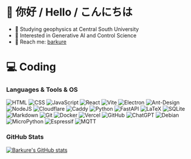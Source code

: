 # 👋 你好 / Hello / こんにちは
- 🏫 Studying geophysics at Central South University
- 🤖 Interested in Generative AI and Control Science
- 🥰 Reach me: [barkure](https://barku.re)
# 💻 Coding
### Languages & Tools & OS
![HTML](https://img.shields.io/badge/HTML5-E34F26?style=for-the-badge&logo=html5&logoColor=white)
![CSS](https://img.shields.io/badge/CSS-663399?style=for-the-badge&logo=css&logoColor=white)
![JavaScript](https://img.shields.io/badge/javascript-323330?style=for-the-badge&logo=javascript&logoColor=F7DF1E)
![React](https://img.shields.io/badge/react-20232a?style=for-the-badge&logo=react&logoColor=61DAFB)
![Vite](https://img.shields.io/badge/Vite-646CFF?style=for-the-badge&logo=vite&logoColor=white)
![Electron](https://img.shields.io/badge/Electron-47848F?style=for-the-badge&logo=Electron&logoColor=white)
![Ant-Design](https://img.shields.io/badge/-AntDesign-0170FE?style=for-the-badge&logo=ant-design&logoColor=white)
![NodeJS](https://img.shields.io/badge/node.js-6DA55F?style=for-the-badge&logo=node.js&logoColor=white)
![Cloudflare](https://img.shields.io/badge/Cloudflare-F38020?style=for-the-badge&logo=cloudflare&logoColor=white)
![Caddy](https://img.shields.io/badge/Caddy-1F88C0?style=for-the-badge&logo=caddy&logoColor=white)
![Python](https://img.shields.io/badge/python-3670A0?style=for-the-badge&logo=python&logoColor=ffdd54)
![FastAPI](https://img.shields.io/badge/FastAPI-005571?style=for-the-badge&logo=fastapi)
![LaTeX](https://img.shields.io/badge/latex-008080?style=for-the-badge&logo=latex&logoColor=white)
![SQLite](https://img.shields.io/badge/sqlite-003B57?style=for-the-badge&logo=sqlite&logoColor=white)
![Markdown](https://img.shields.io/badge/markdown-000000?style=for-the-badge&logo=markdown&logoColor=white)
![Git](https://img.shields.io/badge/git-F05032?style=for-the-badge&logo=git&logoColor=white)
![Docker](https://img.shields.io/badge/docker-2496ED?style=for-the-badge&logo=docker&logoColor=white)
![Vercel](https://img.shields.io/badge/vercel-000000?style=for-the-badge&logo=vercel&logoColor=white)
![GitHub](https://img.shields.io/badge/github-121011?style=for-the-badge&logo=github&logoColor=white)
![ChatGPT](https://img.shields.io/badge/chatGPT-74aa9c?style=for-the-badge&logo=openai&logoColor=white)
![Debian](https://img.shields.io/badge/Debian-D70A53?style=for-the-badge&logo=debian&logoColor=white)
![MicroPython](https://img.shields.io/badge/MicroPython-000000?style=for-the-badge&logo=micropython&logoColor=white)
![Espressif](https://img.shields.io/badge/espressif-E7352C?style=for-the-badge&logo=espressif&logoColor=white)
![MQTT](https://img.shields.io/badge/mqtt-660066?style=for-the-badge&logo=mqtt&logoColor=white)
### GitHub Stats
[![Barkure's GitHub stats](https://github-readme-stats.vercel.app/api?username=barkure&show_icons=true&theme=ambient_gradient&hide_title=true)](https://github.com/barkure?tab=repositories)
